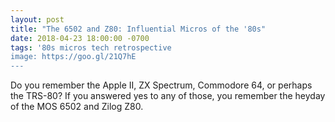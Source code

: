 ```yaml
---
layout: post
title: "The 6502 and Z80: Influential Micros of the '80s"
date: 2018-04-23 18:00:00 -0700
tags: '80s micros tech retrospective
image: https://goo.gl/21Q7hE
---
```

Do you remember the Apple II, ZX Spectrum, Commodore 64, or perhaps the TRS-80? If you answered yes to any of those, you remember the heyday of the MOS 6502 and Zilog Z80.
